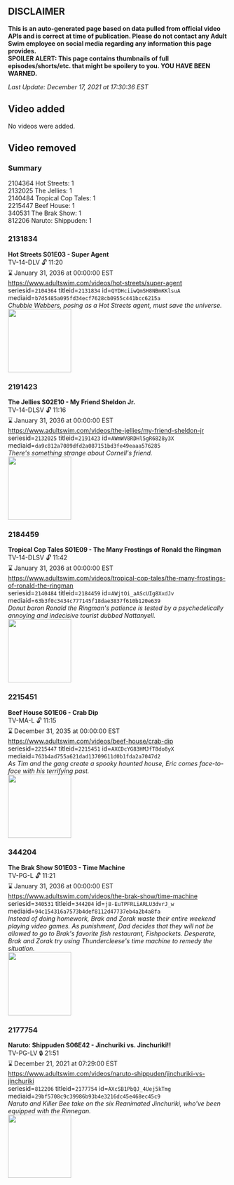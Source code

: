 ## DISCLAIMER
**This is an auto-generated page based on data pulled from official video APIs and is correct at time of publication. Please do not contact any Adult Swim employee on social media regarding any information this page provides.**  
**SPOILER ALERT: This page contains thumbnails of full episodes/shorts/etc. that might be spoilery to you. YOU HAVE BEEN WARNED.**  

_Last Update: December 17, 2021 at 17:30:36 EST_
## Video added
No videos were added.  
## Video removed
### Summary
2104364 Hot Streets: 1  
2132025 The Jellies: 1  
2140484 Tropical Cop Tales: 1  
2215447 Beef House: 1  
340531 The Brak Show: 1  
812206 Naruto: Shippuden: 1  
### 2131834
**Hot Streets S01E03 - Super Agent**  
TV-14-DLV 🔓 11:20  
⌛ January 31, 2036 at 00:00:00 EST  
https://www.adultswim.com/videos/hot-streets/super-agent  
seriesid=`2104364` titleid=`2131834` id=`QYDHciiwQmSH8NBmKKlsuA` mediaid=`b7d5485a095fd34ecf7628cb0955c441bcc6215a`  
_Chubbie Webbers, posing as a Hot Streets agent, must save the universe._  
<a href="https://media.cdn.adultswim.com/uploads/20200305/thumbnails/2_20351445213-HotStreets_103_dup-20170908.jpg"><img src="https://media.cdn.adultswim.com/uploads/20200305/thumbnails/2_20351445213-HotStreets_103_dup-20170908.jpg" height="144px" /></a>
### 2191423
**The Jellies S02E10 - My Friend Sheldon Jr.**  
TV-14-DLSV 🔓 11:16  
⌛ January 31, 2036 at 00:00:00 EST  
https://www.adultswim.com/videos/the-jellies/my-friend-sheldon-jr  
seriesid=`2132025` titleid=`2191423` id=`AWmWV8RDHl5gR6828y3X` mediaid=`da9c812a7089dfd2a087151bd3fe49eaaa576285`  
_There's something strange about Cornell's friend._  
<a href="https://i.cdn.turner.com/adultswim/big/image-upload/thumbnails/thumb-2_image-156043847819613.jpg"><img src="https://i.cdn.turner.com/adultswim/big/image-upload/thumbnails/thumb-2_image-156043847819613.jpg" height="144px" /></a>
### 2184459
**Tropical Cop Tales S01E09 - The Many Frostings of Ronald the Ringman**  
TV-14-DLSV 🔓 11:42  
⌛ January 31, 2036 at 00:00:00 EST  
https://www.adultswim.com/videos/tropical-cop-tales/the-many-frostings-of-ronald-the-ringman  
seriesid=`2140484` titleid=`2184459` id=`AWjtOi_aAScUIg8XxdJv` mediaid=`63b3f0c3434c777145f18dae3837f610b120e639`  
_Donut baron Ronald the Ringman's patience is tested by a psychedelically annoying and indecisive tourist dubbed Nattanyell._  
<a href="https://i.cdn.turner.com/adultswim/big/image-upload/thumbnails/thumb-2_image-155130121528116.jpg"><img src="https://i.cdn.turner.com/adultswim/big/image-upload/thumbnails/thumb-2_image-155130121528116.jpg" height="144px" /></a>
### 2215451
**Beef House S01E06 - Crab Dip**  
TV-MA-L 🔓 11:15  
⌛ December 31, 2035 at 00:00:00 EST  
https://www.adultswim.com/videos/beef-house/crab-dip  
seriesid=`2215447` titleid=`2215451` id=`AXCDcYG83HMJfT8do8yX` mediaid=`763b4ad755a621dad13709611d0b1fda2a7047d2`  
_As Tim and the gang create a spooky haunted house, Eric comes face-to-face with his terrifying past._  
<a href="https://media.cdn.adultswim.com/uploads/20200226/thumbnails/2_202261640145-BeefHouse_104_dup-20200106.jpg"><img src="https://media.cdn.adultswim.com/uploads/20200226/thumbnails/2_202261640145-BeefHouse_104_dup-20200106.jpg" height="144px" /></a>
### 344204
**The Brak Show S01E03 - Time Machine**  
TV-PG-L 🔓 11:21  
⌛ January 31, 2036 at 00:00:00 EST  
https://www.adultswim.com/videos/the-brak-show/time-machine  
seriesid=`340531` titleid=`344204` id=`j8-EuTPFRLiARLU3dvrJ_w` mediaid=`94c154316a7573b4def8112d47737eb4a2b4a8fa`  
_Instead of doing homework, Brak and Zorak waste their entire weekend playing video games. As punishment, Dad decides that they will not be allowed to go to Brak's favorite fish restaurant, Fishpockets. Desperate, Brak and Zorak try using Thundercleese's time machine to remedy the situation._  
<a href="https://media.cdn.adultswim.com/uploads/20200302/thumbnails/2_20321417420-brak_2103.jpg"><img src="https://media.cdn.adultswim.com/uploads/20200302/thumbnails/2_20321417420-brak_2103.jpg" height="144px" /></a>
### 2177754
**Naruto: Shippuden S06E42 - Jinchuriki vs. Jinchuriki!!**  
TV-PG-LV 🔒 21:51  
⌛ December 21, 2021 at 07:29:00 EST  
https://www.adultswim.com/videos/naruto-shippuden/jinchuriki-vs-jinchuriki  
seriesid=`812206` titleid=`2177754` id=`AXcSB1PbQJ_4Uej5kTmg` mediaid=`29bf5708c9c39986b93b4e3216dc45e468ec45c9`  
_Naruto and Killer Bee take on the six Reanimated Jinchuriki, who've been equipped with the Rinnegan._  
<a href="https://media.cdn.adultswim.com/uploads/20210122/thumbnails/2_21122131307-NarutoShippuden_325_JinchurikiVsJinchuriki.jpg"><img src="https://media.cdn.adultswim.com/uploads/20210122/thumbnails/2_21122131307-NarutoShippuden_325_JinchurikiVsJinchuriki.jpg" height="144px" /></a>
